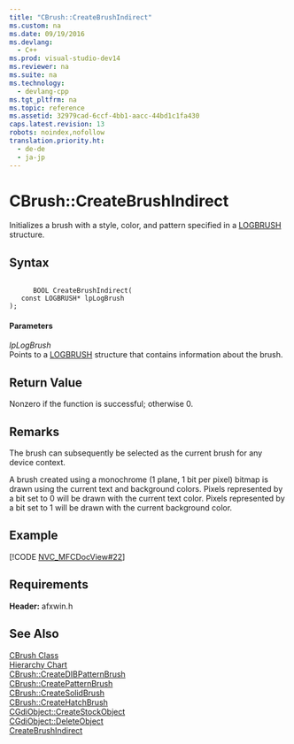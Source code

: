 ```yaml
---
title: "CBrush::CreateBrushIndirect"
ms.custom: na
ms.date: 09/19/2016
ms.devlang: 
  - C++
ms.prod: visual-studio-dev14
ms.reviewer: na
ms.suite: na
ms.technology: 
  - devlang-cpp
ms.tgt_pltfrm: na
ms.topic: reference
ms.assetid: 32979cad-6ccf-4bb1-aacc-44bd1c1fa430
caps.latest.revision: 13
robots: noindex,nofollow
translation.priority.ht: 
  - de-de
  - ja-jp
---
```

# CBrush::CreateBrushIndirect
Initializes a brush with a style, color, and pattern specified in a [LOGBRUSH](http://msdn.microsoft.com/library/windows/desktop/dd145035) structure.  
  
## Syntax  
  
```  
  
      BOOL CreateBrushIndirect(  
   const LOGBRUSH* lpLogBrush   
);  
```  
  
#### Parameters  
 *lpLogBrush*  
 Points to a [LOGBRUSH](http://msdn.microsoft.com/library/windows/desktop/dd145035) structure that contains information about the brush.  
  
## Return Value  
 Nonzero if the function is successful; otherwise 0.  
  
## Remarks  
 The brush can subsequently be selected as the current brush for any device context.  
  
 A brush created using a monochrome (1 plane, 1 bit per pixel) bitmap is drawn using the current text and background colors. Pixels represented by a bit set to 0 will be drawn with the current text color. Pixels represented by a bit set to 1 will be drawn with the current background color.  
  
## Example  
 [!CODE [NVC_MFCDocView#22](../CodeSnippet/VS_Snippets_Cpp/NVC_MFCDocView#22)]  
  
## Requirements  
 **Header:** afxwin.h  
  
## See Also  
 [CBrush Class](../vs140/CBrush-Class.md)   
 [Hierarchy Chart](../vs140/Hierarchy-Chart.md)   
 [CBrush::CreateDIBPatternBrush](../vs140/CBrush--CreateDIBPatternBrush.md)   
 [CBrush::CreatePatternBrush](../vs140/CBrush--CreatePatternBrush.md)   
 [CBrush::CreateSolidBrush](../vs140/CBrush--CreateSolidBrush.md)   
 [CBrush::CreateHatchBrush](../vs140/CBrush--CreateHatchBrush.md)   
 [CGdiObject::CreateStockObject](../vs140/CGdiObject--CreateStockObject.md)   
 [CGdiObject::DeleteObject](../vs140/CGdiObject--DeleteObject.md)   
 [CreateBrushIndirect](http://msdn.microsoft.com/library/windows/desktop/dd183487)